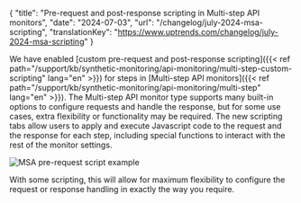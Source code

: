 {
  "title": "Pre-request and post-response scripting in Multi-step API monitors",
  "date": "2024-07-03",
  "url": "/changelog/july-2024-msa-scripting",
  "translationKey": "https://www.uptrends.com/changelog/july-2024-msa-scripting"
}

We have enabled [custom pre-request and post-response scripting]({{< ref path="/support/kb/synthetic-monitoring/api-monitoring/multi-step-custom-scripting" lang="en" >}}) for steps in [Multi-step API monitors]({{< ref path="/support/kb/synthetic-monitoring/api-monitoring/multi-step" lang="en" >}}). The Multi-step API monitor type supports many built-in options to configure requests and handle the response, but for some use cases, extra flexibility or functionality may be required. The new scripting tabs allow users to apply and execute Javascript code to the request and the response for each step, including special functions to interact with the rest of the monitor settings.

![MSA pre-request script example](/img/content/scr-msa-prerequest-script.min.png)

With some scripting, this will allow for maximum flexibility to configure the request or response handling in exactly the way you require.